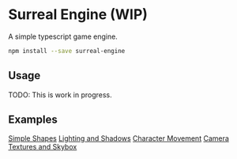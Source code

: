 # Surreal Engine (WIP)

A simple typescript game engine.

```sh
npm install --save surreal-engine
```

## Usage

TODO: This is work in progress.

## Examples

[Simple Shapes](./examples/1-simple-shapes/index.ts)
[Lighting and Shadows](./examples/2-lighting-shadows-fog/index.ts)
[Character Movement](./examples/4-character-movement/index.ts)
[Camera](./examples/5-camera/index.ts)
[Textures and Skybox](./examples/6-textures-and-skybox/index.ts)
